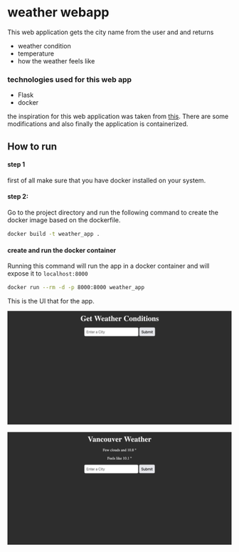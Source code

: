 # weather webapp

This web application gets the city name from the user and and returns
* weather condition
* temperature
* how the weather feels like

### technologies used for this web app
* Flask 
* docker 

the inspiration for this web application was taken from [this](https://www.youtube.com/watch?v=jQjjqEjZK58). There are some modifications and also finally the application is containerized. 

## How to run
#### step 1
first of all make sure that you have docker installed on your system. 

#### step 2:
Go to the project directory and run the following command to create the docker image based on the dockerfile.

```bash 
docker build -t weather_app .
```

#### create and run the docker container
Running this command will run the app in a docker container and will expose it to `localhost:8000`

```bash 
docker run --rm -d -p 8000:8000 weather_app
```

This is the UI that for the app. 


![alt text](<Before running the app.png>)


![alt text](<Vancouver weather.png>)